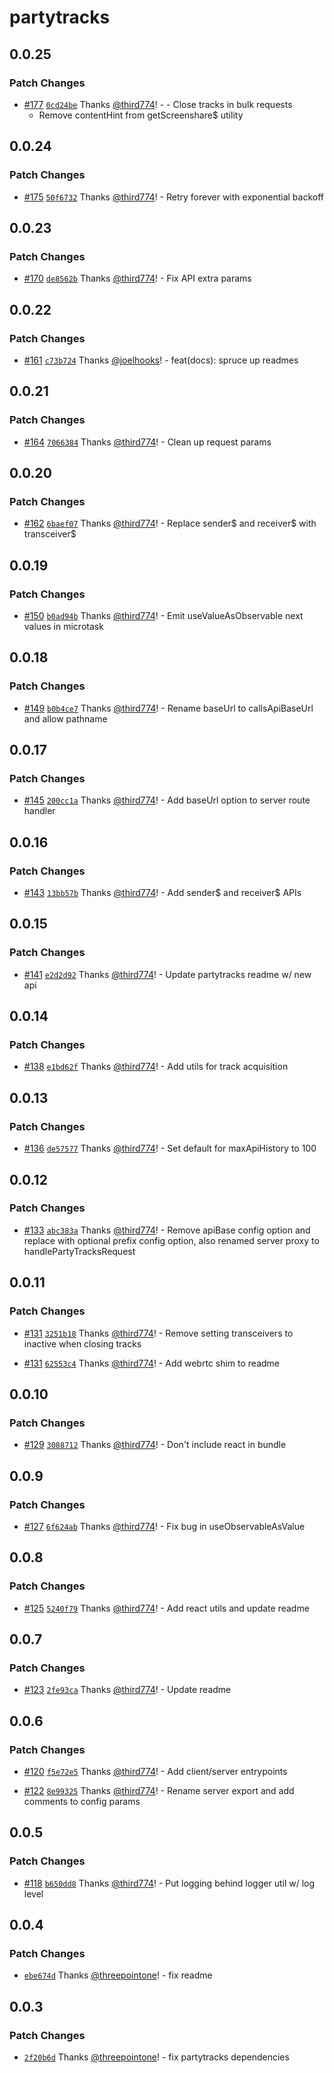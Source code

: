 # partytracks

## 0.0.25

### Patch Changes

- [#177](https://github.com/threepointone/partyserver/pull/177) [`0cd24be`](https://github.com/threepointone/partyserver/commit/0cd24be1284929bd3fe7354273f47bdb0c4a7fd8) Thanks [@third774](https://github.com/third774)! - - Close tracks in bulk requests
  - Remove contentHint from getScreenshare$ utility

## 0.0.24

### Patch Changes

- [#175](https://github.com/threepointone/partyserver/pull/175) [`50f6732`](https://github.com/threepointone/partyserver/commit/50f6732c40506b7a10951e414ca70dfd995e676b) Thanks [@third774](https://github.com/third774)! - Retry forever with exponential backoff

## 0.0.23

### Patch Changes

- [#170](https://github.com/threepointone/partyserver/pull/170) [`de8562b`](https://github.com/threepointone/partyserver/commit/de8562bb5ccbb4b145c95b646b23076c7eedc151) Thanks [@third774](https://github.com/third774)! - Fix API extra params

## 0.0.22

### Patch Changes

- [#161](https://github.com/threepointone/partyserver/pull/161) [`c73b724`](https://github.com/threepointone/partyserver/commit/c73b724685581fe381bcb34d5944e9d4bfa1b17a) Thanks [@joelhooks](https://github.com/joelhooks)! - feat(docs): spruce up readmes

## 0.0.21

### Patch Changes

- [#164](https://github.com/threepointone/partyserver/pull/164) [`7066384`](https://github.com/threepointone/partyserver/commit/7066384e0aba0a5f1f00808d5165ec0d9478586d) Thanks [@third774](https://github.com/third774)! - Clean up request params

## 0.0.20

### Patch Changes

- [#162](https://github.com/threepointone/partyserver/pull/162) [`6baef07`](https://github.com/threepointone/partyserver/commit/6baef071c1239726fd1a672249175f17c36896f0) Thanks [@third774](https://github.com/third774)! - Replace sender$ and receiver$ with transceiver$

## 0.0.19

### Patch Changes

- [#150](https://github.com/threepointone/partyserver/pull/150) [`b0ad94b`](https://github.com/threepointone/partyserver/commit/b0ad94b665a07793efed318eb46f854158534657) Thanks [@third774](https://github.com/third774)! - Emit useValueAsObservable next values in microtask

## 0.0.18

### Patch Changes

- [#149](https://github.com/threepointone/partyserver/pull/149) [`b0b4ce7`](https://github.com/threepointone/partyserver/commit/b0b4ce703b1daacb7506a19003b91c34e1be13c0) Thanks [@third774](https://github.com/third774)! - Rename baseUrl to callsApiBaseUrl and allow pathname

## 0.0.17

### Patch Changes

- [#145](https://github.com/threepointone/partyserver/pull/145) [`200cc1a`](https://github.com/threepointone/partyserver/commit/200cc1a7758b1217a3491e73c26737667fe47395) Thanks [@third774](https://github.com/third774)! - Add baseUrl option to server route handler

## 0.0.16

### Patch Changes

- [#143](https://github.com/threepointone/partyserver/pull/143) [`13bb57b`](https://github.com/threepointone/partyserver/commit/13bb57bd9fe3610b04ab947a138ae9b5475ecc42) Thanks [@third774](https://github.com/third774)! - Add sender$ and receiver$ APIs

## 0.0.15

### Patch Changes

- [#141](https://github.com/threepointone/partyserver/pull/141) [`e2d2d92`](https://github.com/threepointone/partyserver/commit/e2d2d925ccc75dc4ec84005c854768961885a93b) Thanks [@third774](https://github.com/third774)! - Update partytracks readme w/ new api

## 0.0.14

### Patch Changes

- [#138](https://github.com/threepointone/partyserver/pull/138) [`e1bd62f`](https://github.com/threepointone/partyserver/commit/e1bd62f025c038213d9f9083819f9a2b97842ce6) Thanks [@third774](https://github.com/third774)! - Add utils for track acquisition

## 0.0.13

### Patch Changes

- [#136](https://github.com/threepointone/partyserver/pull/136) [`de57577`](https://github.com/threepointone/partyserver/commit/de575776132b3c4a256d072342d18c4731fc2333) Thanks [@third774](https://github.com/third774)! - Set default for maxApiHistory to 100

## 0.0.12

### Patch Changes

- [#133](https://github.com/threepointone/partyserver/pull/133) [`abc383a`](https://github.com/threepointone/partyserver/commit/abc383a33850e0110b5f3f861a7b4db9ec41f40e) Thanks [@third774](https://github.com/third774)! - Remove apiBase config option and replace with optional prefix config option, also renamed server proxy to handlePartyTracksRequest

## 0.0.11

### Patch Changes

- [#131](https://github.com/threepointone/partyserver/pull/131) [`3251b18`](https://github.com/threepointone/partyserver/commit/3251b181abd72e14a064427d66ae32400580749d) Thanks [@third774](https://github.com/third774)! - Remove setting transceivers to inactive when closing tracks

- [#131](https://github.com/threepointone/partyserver/pull/131) [`62553c4`](https://github.com/threepointone/partyserver/commit/62553c407eff604cca7586da633896148178cbdd) Thanks [@third774](https://github.com/third774)! - Add webrtc shim to readme

## 0.0.10

### Patch Changes

- [#129](https://github.com/threepointone/partyserver/pull/129) [`3088712`](https://github.com/threepointone/partyserver/commit/30887129eb3eb0a6d80798447aded96089dd46ef) Thanks [@third774](https://github.com/third774)! - Don't include react in bundle

## 0.0.9

### Patch Changes

- [#127](https://github.com/threepointone/partyserver/pull/127) [`6f624ab`](https://github.com/threepointone/partyserver/commit/6f624abff1278c64a2550d9a211807472b553644) Thanks [@third774](https://github.com/third774)! - Fix bug in useObservableAsValue

## 0.0.8

### Patch Changes

- [#125](https://github.com/threepointone/partyserver/pull/125) [`5240f79`](https://github.com/threepointone/partyserver/commit/5240f798a64b3f3dabece62bb3d0587a703ae875) Thanks [@third774](https://github.com/third774)! - Add react utils and update readme

## 0.0.7

### Patch Changes

- [#123](https://github.com/threepointone/partyserver/pull/123) [`2fe93ca`](https://github.com/threepointone/partyserver/commit/2fe93ca38d70fd333ba61ef6122b9df070e6e8c8) Thanks [@third774](https://github.com/third774)! - Update readme

## 0.0.6

### Patch Changes

- [#120](https://github.com/threepointone/partyserver/pull/120) [`f5e72e5`](https://github.com/threepointone/partyserver/commit/f5e72e58ed0f01cdb30b3c65489d49dc9bd24b22) Thanks [@third774](https://github.com/third774)! - Add client/server entrypoints

- [#122](https://github.com/threepointone/partyserver/pull/122) [`8e99325`](https://github.com/threepointone/partyserver/commit/8e993250de211ab00882e0e5d5c22b23fd375c2a) Thanks [@third774](https://github.com/third774)! - Rename server export and add comments to config params

## 0.0.5

### Patch Changes

- [#118](https://github.com/threepointone/partyserver/pull/118) [`b650dd8`](https://github.com/threepointone/partyserver/commit/b650dd8c4c32d7e1d19987d4693ec09ff702d39c) Thanks [@third774](https://github.com/third774)! - Put logging behind logger util w/ log level

## 0.0.4

### Patch Changes

- [`ebe674d`](https://github.com/threepointone/partyserver/commit/ebe674d1006c9a57da511c18b25c5278def9250b) Thanks [@threepointone](https://github.com/threepointone)! - fix readme

## 0.0.3

### Patch Changes

- [`2f20b6d`](https://github.com/threepointone/partyserver/commit/2f20b6d4341bb5c117b933b53946d67178ed512f) Thanks [@threepointone](https://github.com/threepointone)! - fix partytracks dependencies
